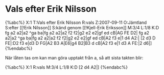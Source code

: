 # Vals efter Erik Nilsson

{%abc%}
X:1
T:Vals efter Erik Nilsson
R:vals
Z:2007-09-11
O:Jämtland
S:efter [[!Erik Nilsson]]
S:känd genom [[!Kjell-Erik Eriksson]]
M:3/4
L:1/8
K:D
fg a2 a2|a2 ^ga ba|fg a2 a2|a2 f2 f2|g2 e2 e2|gf ed cB|AG FE D2|
fg a2 a2|a2 ^ga ba|fg a2 a2|a2 f2 f2|g2 e2 e2|gf ed cB|A2 f3 e|1 d4 A2:|
[2 d3 D FE|:D2 f3 e|d3 D FG|A2 B3 A|E6|g4 B2|B3 d cB|A2 f3 e|1 d3 A FE:|2 d6|]
{%endabc%}

När låten tas om kan man göra upptakt från a, så att sista takten blir:

{%abc%}
X:1
R:vals
M:3/4
L:1/8
K:D
[2 d4 A2|]
{%endabc%}

